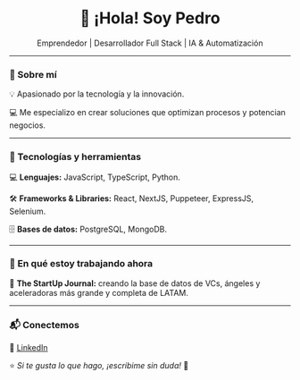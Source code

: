 <h1 align="center">👋 ¡Hola! Soy Pedro </h1>
<p align="center">Emprendedor | Desarrollador Full Stack | IA & Automatización</p>

---

### 🚀 Sobre mí  
💡 Apasionado por la tecnología y la innovación.  

💻 Me especializo en crear soluciones que optimizan procesos y potencian negocios.  

---

### 🔧 Tecnologías y herramientas  
💻 **Lenguajes:** JavaScript, TypeScript, Python.

🛠️ **Frameworks & Libraries:** React, NextJS, Puppeteer, ExpressJS, Selenium. 
 
🗄️ **Bases de datos:** PostgreSQL, MongoDB.

---

### 🚧 En qué estoy trabajando ahora  
🔹 **The StartUp Journal:** creando la base de datos de VCs, ángeles y aceleradoras más grande y completa de LATAM.

---

### 📬 Conectemos  
📌 [LinkedIn](#https://linkedin.com/in/pedro-rodriguez-chiantore)

⭐ *Si te gusta lo que hago, ¡escribime sin duda!* 🚀
